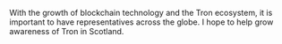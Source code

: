 With the growth of blockchain technology and the Tron ecosystem, it is important to have representatives across the globe. I hope to help grow awareness of Tron in Scotland. 
